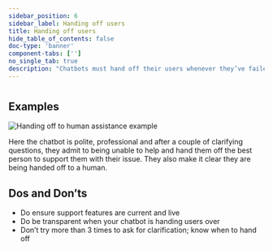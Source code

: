 ```yaml
---
sidebar_position: 6
sidebar_label: Handing off users
title: Handing off users
hide_table_of_contents: false
doc-type: 'banner'
component-tabs: ['']
no_single_tab: true
description: "Chatbots must hand off their users whenever they’ve failed to clarify what the user wants or reach an accurate response. They should never continue to ask questions, clarify or funnel more than 3 times before handing users off to an alternative support system."
---
```


#  

## Examples

![Handing off to human assistance example](https://www.figma.com/design/wEptRgAezDU1z80Cn3eZ0o/iX-Pattern-Illustrations?node-id=3218-4347&t=etx1DcSbA7VDx5xD-4)

Here the chatbot is polite, professional and after a couple of clarifying questions, they admit to being unable to help and hand them off the best person to support them with their issue. They also make it clear they are being handed off to a human. 

## Dos and Don’ts

- Do ensure support features are current and live   
- Do be transparent when your chatbot is handing users over    
-	Don’t try more than 3 times to ask for clarification; know when to hand off 
